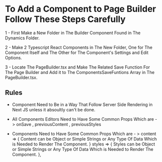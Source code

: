 # To Add a Component to Page Builder Follow These Steps Carefully

1 - First Make a New Folder in The Builder Component Found in The Dynamics Folder.

2 - Make 2 Typescript React Components in The New Folder, One for The Component Itself and The Other for The Component's Settings and Edit Options.

3 - Locate The PageBuilder.tsx and Make The Related Save Function For The Page Builder and Add it to The ComponentsSaveFuntions Array in The PageBuilder.tsx.

## Rules

- Component Need to Be in a Way That Follow Server Side Rendering in Next JS unless it absoultly can't be done.

- All Components Editors Need to Have Some Common Props Which are - > onSave , previousContent , previousStyles

- Components Need to Have Some Common Props Which are - > content => {
  Content can be Object or Simple Strings or Any Type Of Data Which is Needed to Render The Component.
  } styles => {
  Styles can be Object or Simple Strings or Any Type Of Data Which is Needed to Render The Component.
  },

